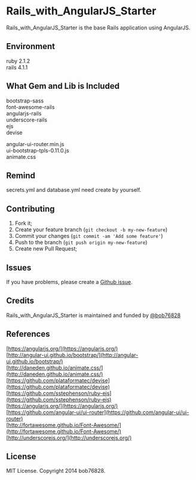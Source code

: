 # Rails_with_AngularJS_Starter

Rails_with_AngularJS_Starter is the base Rails application using AngularJS.

## Environment

ruby 2.1.2  
rails 4.1.1  

## What Gem and Lib is Included

bootstrap-sass  
font-awesome-rails  
angularjs-rails  
underscore-rails  
ejs  
devise  

angular-ui-router.min.js  
ui-bootstrap-tpls-0.11.0.js  
animate.css

## Remind

secrets.yml and database.yml need create by yourself.  

## Contributing

1. Fork it;
2. Create your feature branch (`git checkout -b my-new-feature`)
3. Commit your changes (`git commit -am 'Add some feature'`)
4. Push to the branch (`git push origin my-new-feature`)
5. Create new Pull Request;

## Issues

If you have problems, please create a [Github issue](https://github.com/bob76828/Rails_with_AngularJS_Starter/issues).

## Credits

Rails_with_AngularJS_Starter is maintained and funded by [@bob76828](http://github.com/bob76828)

## References

[https://angularjs.org/](https://angularjs.org/)  
[http://angular-ui.github.io/bootstrap/](http://angular-ui.github.io/bootstrap/)  
[http://daneden.github.io/animate.css/](http://daneden.github.io/animate.css/)  
[https://github.com/plataformatec/devise](https://github.com/plataformatec/devise)  
[https://github.com/sstephenson/ruby-ejs](https://github.com/sstephenson/ruby-ejs)  
[https://angularjs.org/](https://angularjs.org/)  
[https://github.com/angular-ui/ui-router](https://github.com/angular-ui/ui-router)  
[http://fortawesome.github.io/Font-Awesome/](http://fortawesome.github.io/Font-Awesome/)  
[http://underscorejs.org/](http://underscorejs.org/)  

License
-------

MIT License. Copyright 2014 bob76828.
